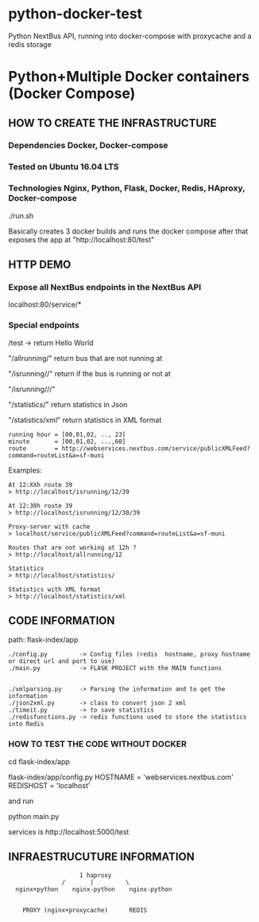 # python-docker-test
Python NextBus API, running into docker-compose with proxycache and a redis storage

# Python+Multiple Docker containers (Docker Compose)


## HOW TO CREATE THE INFRASTRUCTURE

### Dependencies Docker, Docker-compose 
### Tested on Ubuntu 16.04 LTS
### Technologies Nginx, Python, Flask, Docker, Redis, HAproxy, Docker-compose

./run.sh 

Basically creates 3 docker builds and runs the docker compose after that exposes the app at "http://localhost:80/test"


## HTTP DEMO

### Expose all NextBus endpoints in the NextBus API
localhost:80/service/* 

### Special endpoints
 /test -> return Hello World

 "/allrunning/<hour>"          return bus that are not running at <runninghour>
 
 "/isrunning/<hour>/<route>"   return if the bus <route> is running or not at <runninghour>

 "/isrunning/<hour>/<minute>/<route>"

 "/statistics/"                       return statistics in Json
 
 "/statistics/xml"                    return statistics in XML format



	running hour = [00,01,02, .., 23]
	minute       = [00,01,02, ...,60]
	route        = http://webservices.nextbus.com/service/publicXMLFeed?command=routeList&a=sf-muni


Examples:

	At 12:XXh route 39
	> http://localhost/isrunning/12/39  

	At 12:30h route 39
	> http://localhost/isrunning/12/30/39  

	Proxy-server with cache
	> localhost/service/publicXMLFeed?command=routeList&a=sf-muni

	Routes that are not working at 12h ?
	> http://localhost/allrunning/12

	Statistics
	> http://localhost/statistics/

	Statistics with XML format
	> http://localhost/statistics/xml

## CODE INFORMATION

path: flask-index/app

	./config.py         -> Config files (redis  hostname, proxy hostname or direct url and port to use)
	./main.py           -> FLASK PROJECT with the MAIN functions


	./xmlparsing.py     -> Parsing the information and to get the information 
	./json2xml.py       -> class to convert json 2 xml
	./timeit.py         -> to save statistics
	./redisfunctions.py -> redis functions used to store the statistics into Redis

### HOW TO TEST THE CODE WITHOUT DOCKER

cd flask-index/app

flask-index/app/config.py 
	HOSTNAME  = 'webservices.nextbus.com'
	REDISHOST = 'localhost'

and run 

python main.py 

services is http://localhost:5000/test

## INFRAESTRUCUTURE INFORMATION

                        1 haproxy
                   /       |         \
      nginx+python    nginx-python    nginx-python
                                        
                              
        PROXY (nginx+proxycache)      REDIS
